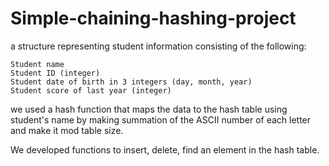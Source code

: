 # Simple-chaining-hashing-project
a structure representing student information consisting of the following:

    Student name
    Student ID (integer)
    Student date of birth in 3 integers (day, month, year)
    Student score of last year (integer)
we used a hash function that maps the data to the hash table using student's name by making summation of the ASCII number of each letter and make it mod table size.

We developed functions to insert, delete, find an element in the hash table.
